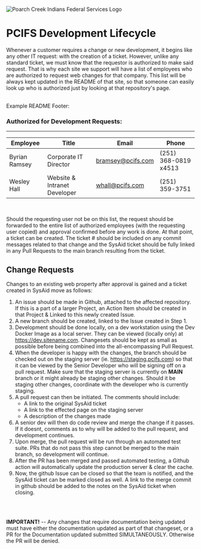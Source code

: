 ![Poarch Creek Indians Federal Services Logo](https://pcifs.com/user/images/assets/SdWFPGMerCAgnyu.svg)
# PCIFS Development Lifecycle

Whenever a customer requires a change or new development, it begins like any other IT request: with the creation of a ticket. However, unlike any standard ticket, we must know that the requestor is authorized to make said request. That is why each site we support will have a list of employees who are authorized to request web changes for that company. This list will be always kept updated in the README of that site, so that someone can easily look up who is authorized just by looking at that repository's page.

<br/>
Example README Footer:

### Authorized for Development Requests:
-----
| Employee | Title | Email | Phone |
|----------------|-------------|--------------|-----------|
Byrian Ramsey | Corporate IT Director | bramsey@pcifs.com | (251) 368-0819 x4513
Wesley Hall | Website & Intranet Developer | whall@pcifs.com  | (251) 359-3751  
<br/>


Should the requesting user not be on this list, the request should be forwarded to the entire list of authorized employees (with the requesting user copied) and approval confirmed before any work is done. At that point, a ticket can be created. The ticket # should be included on any commit messages related to that change and the SysAid ticket should be fully linked in any Pull Requests to the main branch resulting from the ticket.

## Change Requests
Changes to an existing web property after approval is gained and a ticket created in SysAid move as follows:

1. An issue should be made in Github, attached to the affected repository. If this is a part of a larger Project, an Action Item should be created in that Project & Linked to this newly created Issue.
1. A new branch should be created, linked to the Issue created in Step 1.
1. Development should be done locally, on a dev workstation using the Dev Docker Image as a local server. They can be viewed (locally only) at https://dev.sitename.com. Changesets should be kept as small as possible before being combined into the all-encompassing Pull Request.
1. When the developer is happy with the changes, the branch should be checked out on the staging server (ie. https://staging.pcifs.com) so that it can be viewed by the Senior Developer who will be signing off on a pull request. Make sure that the staging server is currently on __MAIN__ branch or it might already be staging other changes. Should it be staging other changes, coordinate with the developer who is currently staging.
1. A pull request can then be initiated. The comments should include: 
    - A link to the original SysAid ticket
    - A link to the effected page on the staging server
    - A description of the changes made
1. A senior dev will then do code review and merge the change if it passes. If it doesnt, comments as to why will be added to the pull request, and development continues.
1. Upon merge, the pull request will be run through an automated test suite. PRs that do not pass this step cannot be merged to the main branch, so development will continue.
1. After the PR has been merged and passed automated testing, a Github action will automatically update the production server & clear the cache.
1. Now, the github Issue can be closed so that the team is notified, and the SysAid ticket can be marked closed as well. A link to the merge commit in github should be added to the notes on the SysAid ticket when closing.
<br/>
<br/>

__IMPORTANT!__ -- Any changes that require documentation being updated must have either the documentation updated as part of that changeset, or a PR for the Documentation updated submitted SIMULTANEOUSLY. Otherwise the PR will be denied.




